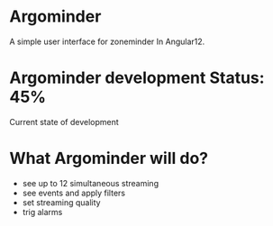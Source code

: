 # Argominder
A simple user interface for zoneminder In Angular12. 

# Argominder development Status: 45%
Current state of development

# What Argominder will do?

- see up to 12 simultaneous streaming
- see events and apply filters
- set streaming quality
- trig alarms

